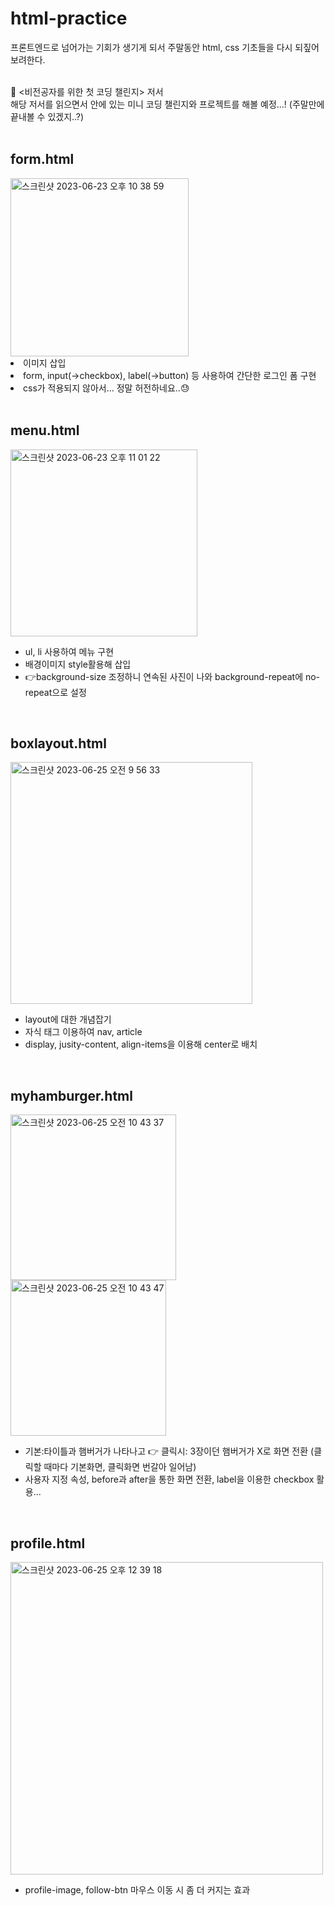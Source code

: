 # html-practice
프론트엔드로 넘어가는 기회가 생기게 되서 주말동안 html, css 기초들을 다시 되짚어보려한다.
<p></p>
<br />
📌 <비전공자를 위한 첫 코딩 챌린지> 저서
<br />
해당 저서를 읽으면서 안에 있는 미니 코딩 챌린지와 프로젝트를 해볼 예정...! (주말만에 끝내볼 수 있겠지..?)

<br />
<br />

## form.html
<img width="285" alt="스크린샷 2023-06-23 오후 10 38 59" src="https://github.com/bmr03016/html-practice/assets/115970361/72c5f919-c101-4e49-9682-b1a143a034c5">
<br />
<li>이미지 삽입</li>
<li>form, input(->checkbox), label(->button) 등 사용하여 간단한 로그인 폼 구현</li>
<li>css가 적용되지 않아서... 정말 허전하네요..😓</li>
<br />

## menu.html
<img width="299" alt="스크린샷 2023-06-23 오후 11 01 22" src="https://github.com/bmr03016/html-practice/assets/115970361/4c02cd5d-5834-46c4-b86d-b320e6866f6a">
<ul>
  <li>ul, li 사용하여 메뉴 구현</li>
  <li>배경이미지 style활용해 삽입</li>
  <li>👉background-size 조정하니 연속된 사진이 나와 background-repeat에 no-repeat으로 설정</li>
</ul>
<br />


## boxlayout.html
<img width="387" alt="스크린샷 2023-06-25 오전 9 56 33" src="https://github.com/bmr03016/html-practice/assets/115970361/81349c93-6d85-40db-86f3-158e49d333c0">
<ul>
  <li>layout에 대한 개념잡기</li>
  <li>자식 태그 이용하여 nav, article </li>
  <li>display, jusity-content, align-items을 이용해 center로 배치</li>
</ul>
<br />

## myhamburger.html
<img width="265" alt="스크린샷 2023-06-25 오전 10 43 37" src="https://github.com/bmr03016/html-practice/assets/115970361/247735db-1071-4e46-9a77-eb857bc3d46c">
<img width="249" alt="스크린샷 2023-06-25 오전 10 43 47" src="https://github.com/bmr03016/html-practice/assets/115970361/cd68f595-0ae4-4bfd-a298-c2b751c9f3ca">
<ul>
  <li> 기본:타이틀과 햄버거가 나타나고 👉 클릭시: 3장이던 햄버거가 X로 화면 전환 (클릭할 때마다 기본화면, 클릭화면 번갈아 일어남)</li>
  <li> 사용자 지정 속성, before과 after을 통한 화면 전환, label을 이용한 checkbox 활용...</li>
</ul>
<br />

## profile.html
<img width="500" alt="스크린샷 2023-06-25 오후 12 39 18" src="https://github.com/bmr03016/html-practice/assets/115970361/23a49e58-5def-4605-a04c-bbb79acd78c0">
<ul>
  <li>profile-image, follow-btn 마우스 이동 시 좀 더 커지는 효과</li>
</ul>
